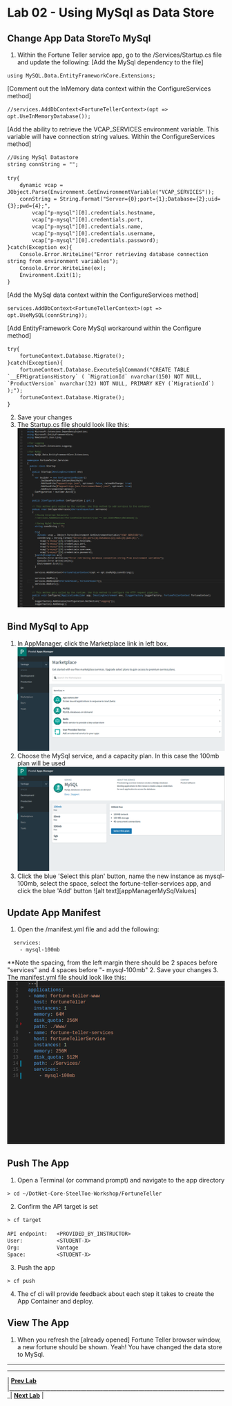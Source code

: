 [vsCodeStartupCs]: img/vsCodeStartupCs.png " "
[appManagerMarketplace]: img/appManagerMarketplace.png " "
[appManagerMySql]: img/appManagerMySql.png " "
[vsCodeManifest]: img/vsCodeManifest.png " "

# Lab 02 - Using MySql as Data Store

## Change App Data StoreTo MySql
1. Within the Fortune Teller service app, go to the /Services/Startup.cs file and update the following:
[Add the MySql dependency to the file]
```
using MySQL.Data.EntityFrameworkCore.Extensions;
```
[Comment out the InMemory data context within the ConfigureServices method]
```
//services.AddDbContext<FortuneTellerContext>(opt => opt.UseInMemoryDatabase());
```
[Add the ability to retrieve the VCAP_SERVICES environment variable. This variable will have connection string values. Within the ConfigureServices method]
```
//Using MySql Datastore
string connString = "";

try{
	dynamic vcap = JObject.Parse(Environment.GetEnvironmentVariable("VCAP_SERVICES"));
	connString = String.Format("Server={0};port={1};Database={2};uid={3};pwd={4};",
		vcap["p-mysql"][0].credentials.hostname,
		vcap["p-mysql"][0].credentials.port,
		vcap["p-mysql"][0].credentials.name,
		vcap["p-mysql"][0].credentials.username,
		vcap["p-mysql"][0].credentials.password);
}catch(Exception ex){
	Console.Error.WriteLine("Error retrieving database connection string from environment variables");
	Console.Error.WriteLine(ex);
	Environment.Exit(1);
}
```
[Add the MySql data context within the ConfigureServices method]
```
services.AddDbContext<FortuneTellerContext>(opt => opt.UseMySQL(connString));
```
[Add EntityFramework Core MySql workaround within the Configure method]
```
try{
	fortuneContext.Database.Migrate();
}catch(Exception){
	fortuneContext.Database.ExecuteSqlCommand("CREATE TABLE `__EFMigrationsHistory` ( `MigrationId` nvarchar(150) NOT NULL, `ProductVersion` nvarchar(32) NOT NULL, PRIMARY KEY (`MigrationId`) );");
	fortuneContext.Database.Migrate();
}
```
2. Save your changes
3. The Startup.cs file should look like this:
![alt text][vsCodeStartupCs]

## Bind MySql to App
1. In AppManager, click the Marketplace link in left box.
![alt text][appManagerMarketplace]
2. Choose the MySql service, and a capacity plan. In this case the 100mb plan will be used
![alt text][appManagerMySql]
3. Click the blue 'Select this plan' button, name the new instance as mysql-100mb, select the <STUDENT-X> space, select the fortune-teller-services app, and click the blue 'Add' button
![alt text][appManagerMySqlValues]

## Update App Manifest
1. Open the /manifest.yml file and add the following:
```
  services:
    - mysql-100mb
```
**Note the spacing, from the left margin there should be 2 spaces before "services" and 4 spaces before "- mysql-100mb"
2. Save your changes
3. The manifest.yml file should look like this:
![alt text][vsCodeManifest]

## Push The App
1. Open a Terminal (or command prompt) and navigate to the app directory
```
> cd ~/DotNet-Core-SteelToe-Workshop/FortuneTeller
```
2. Confirm the API target is set
```
> cf target

API endpoint:   <PROVIDED_BY_INSTRUCTOR>
User:           <STUDENT-X>
Org:            Vantage
Space:          <STUDENT-X>
```
3. Push the app
```
> cf push
```
4. The cf cli will provide feedback about each step it takes to create the App Container and deploy.

## View The App
1. When you refresh the [already opened] Fortune Teller browser window, a new fortune should be shown. Yeah! You have changed the data store to MySql.


___

___
| **[Prev Lab](../Lab-01/README.md)** |_______________________________________________________________________________| **[Next Lab](../Lab-03/README.md)** |